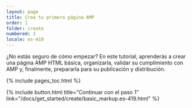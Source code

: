 ```yaml
---
layout: page
title: Crea tu primera página AMP
order: 1
folder: create
numbered: 1
locale: es-419
---
```


¿No estás seguro de cómo empezar? En este tutorial, aprenderás a crear una página AMP HTML básica, organizarla, validar su cumplimiento con AMP y, finalmente, prepararla para su publicación y distribución.

{% include pages_toc.html %}

{% include button.html title="Continuar con el paso 1" link="/docs/get_started/create/basic_markup.es-419.html" %}
